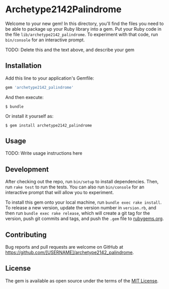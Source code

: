 # Archetype2142Palindrome

Welcome to your new gem! In this directory, you'll find the files you need to be able to package up your Ruby library into a gem. Put your Ruby code in the file `lib/archetype2142_palindrome`. To experiment with that code, run `bin/console` for an interactive prompt.

TODO: Delete this and the text above, and describe your gem

## Installation

Add this line to your application's Gemfile:

```ruby
gem 'archetype2142_palindrome'
```

And then execute:

    $ bundle

Or install it yourself as:

    $ gem install archetype2142_palindrome

## Usage

TODO: Write usage instructions here

## Development

After checking out the repo, run `bin/setup` to install dependencies. Then, run `rake test` to run the tests. You can also run `bin/console` for an interactive prompt that will allow you to experiment.

To install this gem onto your local machine, run `bundle exec rake install`. To release a new version, update the version number in `version.rb`, and then run `bundle exec rake release`, which will create a git tag for the version, push git commits and tags, and push the `.gem` file to [rubygems.org](https://rubygems.org).

## Contributing

Bug reports and pull requests are welcome on GitHub at https://github.com/[USERNAME]/archetype2142_palindrome.

## License

The gem is available as open source under the terms of the [MIT License](https://opensource.org/licenses/MIT).
